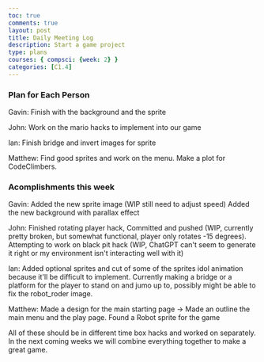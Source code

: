 ```yaml
---
toc: true
comments: true
layout: post
title: Daily Meeting Log
description: Start a game project
type: plans
courses: { compsci: {week: 2} }
categories: [C1.4]
---
```


### Plan for Each Person

Gavin: Finish with the background and the sprite

John: Work on the mario hacks to implement into our game

Ian: Finish bridge and invert images for sprite

Matthew: Find good sprites and work on the menu. Make a plot for CodeClimbers.

### Acomplishments this week

Gavin: 
Added the new sprite image (WIP still need to adjust speed)
Added the new background with parallax effect

John: 
Finished rotating player hack, Committed and pushed (WIP, currently pretty broken, but somewhat functional, player only rotates -15 degrees).
Attempting to work on black pit hack (WIP, ChatGPT can't seem to generate it right or my environment isn't interacting well with it)

Ian: 
Added optional sprites and cut of some of the sprites idol animation because it'll be difficult to implement. Currently making a bridge or a platform for the player to stand on and jumo up to, possibly might be able to fix the robot_roder image.

Matthew: 
Made a design for the main starting page
-> Made an outline the main menu and the play page.
Found a Robot sprite for the game

All of these should be in different time box hacks and worked on separately. In the next coming weeks we will combine everything together to make a great game.
  
